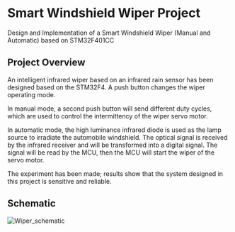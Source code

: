 # Smart Windshield Wiper Project

Design and Implementation of a Smart Windshield Wiper (Manual and Automatic) based on STM32F401CC 

## Project Overview

An intelligent infrared wiper based on an infrared rain sensor has been designed based on the STM32F4. A push button changes the wiper operating mode. 

In manual mode, a second push button will send different duty cycles, which are used to control the intermittency of the wiper servo motor. 

In automatic mode, the high luminance infrared diode is used as the lamp source to irradiate the automobile windshield. The optical signal is received by the infrared receiver and will be transformed into a digital signal. The signal will be read by the MCU, then the MCU will start the wiper of the servo motor.

The experiment has been made; results show that the system designed in this project is sensitive and reliable.

## Schematic
![Wiper_schematic](https://user-images.githubusercontent.com/58752435/136291056-c7cb2dd8-876c-4907-993d-897272033292.png)
